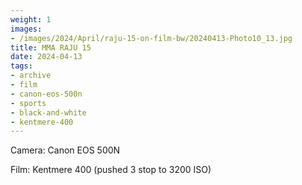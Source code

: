 ```yaml
---
weight: 1
images:
- /images/2024/April/raju-15-on-film-bw/20240413-Photo10_13.jpg
title: MMA RAJU 15
date: 2024-04-13
tags:
- archive
- film
- canon-eos-500n
- sports
- black-and-white
- kentmere-400
---
```


Camera: Canon EOS 500N

Film: Kentmere 400 (pushed 3 stop to 3200 ISO)
